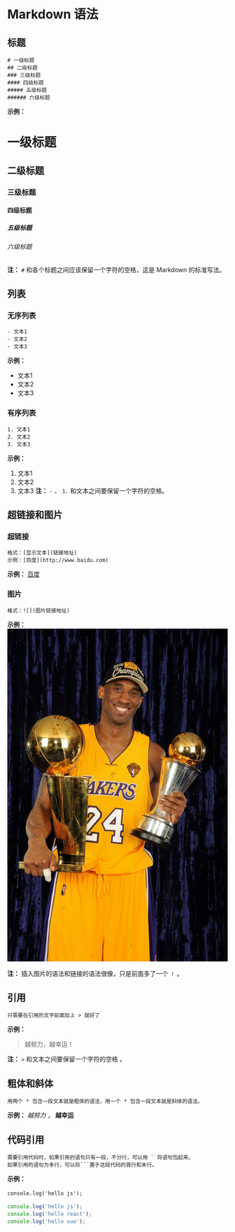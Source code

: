 # Markdown 语法
## 标题
```
# 一级标题
## 二级标题
### 三级标题
#### 四级标题
##### 五级标题
###### 六级标题
```
**示例：**
# 一级标题
## 二级标题
### 三级标题
#### 四级标题
##### 五级标题
###### 六级标题
**注：** `#` 和各个标题之间应该保留一个字符的空格，这是 Markdown 的标准写法。

## 列表
### 无序列表
```
- 文本1
- 文本2
- 文本3
```
**示例：**
- 文本1
- 文本2
- 文本3
### 有序列表
```
1. 文本1
2. 文本2
3. 文本3
```
**示例：**
1. 文本1
2. 文本2
3. 文本3
**注：** `-` 、 `1.` 和文本之间要保留一个字符的空格。

## 超链接和图片
### 超链接
```
格式：[显示文本](链接地址)
示例：[百度](http://www.baidu.com)
```
**示例：**
[百度](http://www.baidu.com)
### 图片
```
格式：![](图片链接地址)
```
**示例：**
![](https://github.com/liujie1990/Util/blob/master/timg.jpg)

**注：** 插入图片的语法和链接的语法很像，只是前面多了一个 `！` 。

## 引用
```
只需要在引用的文字前面加上 > 就好了
```
**示例：**
> 越努力，越幸运！

**注：** `>` 和文本之间要保留一个字符的空格 。

## 粗体和斜体
```
用两个 * 包含一段文本就是粗体的语法，用一个 * 包含一段文本就是斜体的语法。
```
**示例：**
*越努力* ， **越幸运**

## 代码引用
```
需要引用代码时，如果引用的语句只有一段，不分行，可以用 ` 将语句包起来。
如果引用的语句为多行，可以将```置于这段代码的首行和末行。
```
**示例：**

`console.log('hello js');`
```javascript
console.log('hello js');
console.log('hello react');
console.log('hello vue');
```
